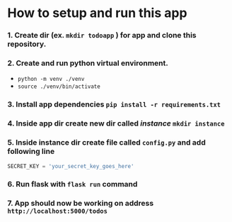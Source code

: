 # How to setup and run this app
### 1. Create dir (ex. `mkdir todoapp` ) for app and clone this repository.
### 2. Create and run python virtual environment.

   + `python -m venv ./venv`
   + `source ./venv/bin/activate`

### 3. Install app dependencies `pip install -r requirements.txt`
### 4. Inside app dir create new dir called *instance* `mkdir instance`
### 5. Inside instance dir create file called `config.py` and add following line
```python
SECRET_KEY = 'your_secret_key_goes_here'
```
### 6. Run flask with `flask run` command
### 7. App should now be working on address `http://localhost:5000/todos`